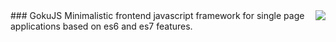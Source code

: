 <img align="right" src="http://www.ninospekes.com/data/img/goku_131202050648yehwshu.jpg">
### GokuJS
Minimalistic frontend javascript framework for single page applications based on es6 and es7 features.
